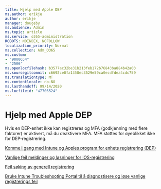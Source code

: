 ```yaml
---
title: Hjelp med Apple DEP
ms.author: erikje
author: erikje
manager: dougeby
ms.audience: Admin
ms.topic: article
ms.service: o365-administration
ROBOTS: NOINDEX, NOFOLLOW
localization_priority: Normal
ms.collection: Adm_O365
ms.custom:
- "9000654"
- "2506"
ms.openlocfilehash: b3577ac32be31b213feb172b76843ba884b42a03
ms.sourcegitcommit: c6692ce0fa1358ec3529e59ca0ecdfdea4cdc759
ms.translationtype: MT
ms.contentlocale: nb-NO
ms.lasthandoff: 09/14/2020
ms.locfileid: "47705524"
---
```

# <a name="help-with-apple-dep"></a>Hjelp med Apple DEP

Hvis en DEP-enhet ikke kan registreres og MFA (godkjenning med flere faktorer) er aktivert, må du deaktivere MFA. MFA støttes for øyeblikket ikke for DEP-registrering.

[Komme i gang med Intune og Apples program for enhets registrering (DEP)](https://docs.microsoft.com/intune/enrollment/device-enrollment-program-enroll-ios)

[Vanlige feil meldinger og løsninger for iOS-registrering](https://docs.microsoft.com/intune/enrollment/troubleshoot-ios-enrollment-errors)

[Feil søking av generell registrering](https://docs.microsoft.com/intune/enrollment/troubleshoot-device-enrollment-in-intune)

[Bruke Intune Troubleshooting Portal til å diagnostisere og løse vanlige registrerings feil](https://docs.microsoft.com/intune/fundamentals/help-desk-operators)


